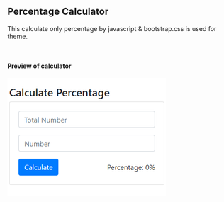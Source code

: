 ## Percentage Calculator
This calculate only percentage by javascript & bootstrap.css is used for theme.

<br>

#### Preview of calculator
<img src="screenshot.png"/>